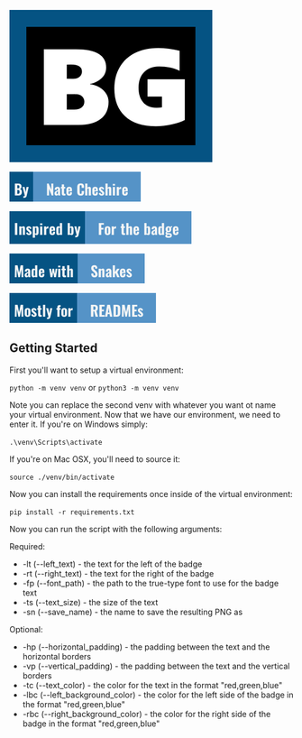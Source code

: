 ![Author](./logo.png)

![Author](./badges/author_badge.png)

![Inspired](./badges/inspired_badge.png)

![Author](./badges/made_badge.png)

![Author](./badges/for_badge.png)

## Getting Started

First you'll want to setup a virtual environment:

`python -m venv venv` or `python3 -m venv venv`

Note you can replace the second venv with whatever you want ot name your virtual environment.
Now that we have our environment, we need to enter it. If you're on Windows simply:

`.\venv\Scripts\activate`

If you're on Mac OSX, you'll need to source it:

`source ./venv/bin/activate`

Now you can install the requirements once inside of the virtual environment:

`pip install -r requirements.txt`

Now you can run the script with the following arguments:

Required:
- -lt (--left_text) - the text for the left of the badge
- -rt (--right_text) - the text for the right of the badge
- -fp (--font_path) - the path to the true-type font to use for the badge text
- -ts (--text_size) - the size of the text
- -sn (--save_name) - the name to save the resulting PNG as

Optional:
- -hp (--horizontal_padding) - the padding between the text and the horizontal borders
- -vp (--vertical_padding) - the padding between the text and the vertical borders
- -tc (--text_color) - the color for the text in the format "red,green,blue"
- -lbc (--left_background_color) - the color for the left side of the badge in the format "red,green,blue"
- -rbc (--right_background_color) - the color for the right side of the badge in the format "red,green,blue"
